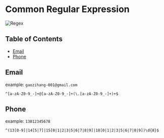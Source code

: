 # Common Regular Expression

![Regex](http://cdoco.com/images/regex2.png)

## Table of Contents

- [Email](#email)
- [Phone](#phone)

## Email

example: `gaozihang-001@gmail.com`

```regex
^[a-zA-Z0-9_-]+@[a-zA-Z0-9_-]+(\.[a-zA-Z0-9_-]+)+$
```

## Phone

example: `13012345678`

```regex
^(13[0-9]|14[5|7]|15[0|1|2|3|5|6|7|8|9]|18[0|1|2|3|5|6|7|8|9])\d{8}$
```